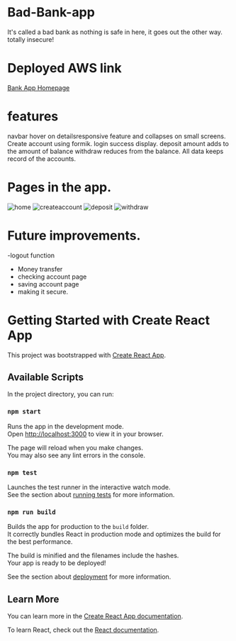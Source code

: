 # Bad-Bank-app
It's called a bad bank as nothing is safe in here, it goes out the other way. totally insecure!

# Deployed AWS link

<a href="https://main.djz2octhxry7k.amplifyapp.com"> Bank App Homepage </a>

#  features
navbar hover on detailsresponsive feature and collapses on small screens.
Create account using formik. 
login success  display.
deposit amount adds to the amount of balance
withdraw reduces from the balance.
All data  keeps record of the accounts.

# Pages in the app.
![home](https://github.com/aasmah/Bad-bank-app/assets/35153854/0c9d6a9f-103d-49e7-b513-8ed06ce75f89)
![createaccount](https://github.com/aasmah/Bad-bank-app/assets/35153854/f9368a91-666b-4b84-b65c-b92aabd8bac8)
![deposit](https://github.com/aasmah/Bad-bank-app/assets/35153854/30c1d5a4-c633-4e38-bd33-420d2cc9aad5)
![withdraw](https://github.com/aasmah/Bad-bank-app/assets/35153854/269fe423-6a04-4e9f-b87c-f5f1723ebaa1)


# Future improvements.
 -logout function
 - Money transfer
 - checking account page
 - saving account page
 - making  it secure.


# Getting Started with Create React App

This project was bootstrapped with [Create React App](https://github.com/facebook/create-react-app).

## Available Scripts

In the project directory, you can run:

### `npm start`

Runs the app in the development mode.\
Open [http://localhost:3000](http://localhost:3000) to view it in your browser.

The page will reload when you make changes.\
You may also see any lint errors in the console.

### `npm test`

Launches the test runner in the interactive watch mode.\
See the section about [running tests](https://facebook.github.io/create-react-app/docs/running-tests) for more information.

### `npm run build`

Builds the app for production to the `build` folder.\
It correctly bundles React in production mode and optimizes the build for the best performance.

The build is minified and the filenames include the hashes.\
Your app is ready to be deployed!

See the section about [deployment](https://facebook.github.io/create-react-app/docs/deployment) for more information.

## Learn More

You can learn more in the [Create React App documentation](https://facebook.github.io/create-react-app/docs/getting-started).

To learn React, check out the [React documentation](https://reactjs.org/).




